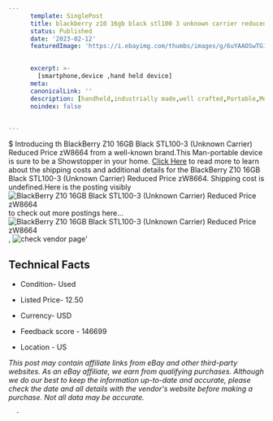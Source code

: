 ```yaml
---
      template: SinglePost
      title: blackberry z10 16gb black stl100 3 unknown carrier reduced price zw8664
      status: Published
      date: '2023-02-12'
      featuredImage: 'https://i.ebayimg.com/thumbs/images/g/6uYAAOSwTG1jSGTL/s-l225.jpg'
       

      excerpt: >-
        [smartphone,device ,hand held device]
      meta:
      canonicalLink: ''
      description: [handheld,industrially made,well crafted,Portable,Mobile,Compact,Convenient,Lightweight,Maneuverable,Man-portable,Miniature,Carriable,Hand-held,Light,Holdable,Transportable,Mobile device,Pocket-sized,On-the-go,Wireless,Cordless,Compact size,Convenient size, smartphone,device ,hand held device]
      noindex: false
      

---
```

$
      Introducing th BlackBerry Z10 16GB Black STL100-3 (Unknown Carrier) Reduced Price zW8664 from a well-known brand.This Man-portable device  is sure to be a Showstopper in your home. [Click Here](https://www.ebay.com/itm/285000681166?hash=item425b5d46ce%3Ag%3A6uYAAOSwTG1jSGTL&mkevt=1&mkcid=1&mkrid=711-53200-19255-0&campid=%253CePNCampaignId%253E&customid=%253CreferenceId%253E&toolid=10049) to read more to learn about the shipping costs and additional details for the BlackBerry Z10 16GB Black STL100-3 (Unknown Carrier) Reduced Price zW8664. Shipping cost is undefined.Here is the posting visibly ![BlackBerry Z10 16GB Black STL100-3 (Unknown Carrier) Reduced Price zW8664](https://i.ebayimg.com/thumbs/images/g/6uYAAOSwTG1jSGTL/s-l225.jpg) to check out more postings here... ![BlackBerry Z10 16GB Black STL100-3 (Unknown Carrier) Reduced Price zW8664](https://i.ebayimg.com/images/g/6uYAAOSwTG1jSGTL/s-l1600.jpg), ![check vendor page](https://origin-galleryplus.ebayimg.com/ws/web/285000681166_2_0_1/225x225.jpg,https://origin-galleryplus.ebayimg.com/ws/web/285000681166_3_0_1/225x225.jpg,https://origin-galleryplus.ebayimg.com/ws/web/285000681166_4_0_1/225x225.jpg,https://origin-galleryplus.ebayimg.com/ws/web/285000681166_5_0_1/225x225.jpg,https://origin-galleryplus.ebayimg.com/ws/web/285000681166_6_0_1/225x225.jpg,https://origin-galleryplus.ebayimg.com/ws/web/285000681166_7_0_1/225x225.jpg,https://origin-galleryplus.ebayimg.com/ws/web/285000681166_8_0_1/225x225.jpg,https://origin-galleryplus.ebayimg.com/ws/web/285000681166_9_0_1/225x225.jpg)'

      

 ## Technical Facts 



     
      

 - Condition- Used 


      

 - Listed Price- 12.50 


      

 - Currency- USD 


      

 - Feedback score - 146699 


      

 - Location - US 


      
      

 *_This post may contain affiliate links from eBay and other third-party websites. As an eBay affiliate, we earn from qualifying purchases. Although we do our best to keep the information up-to-date and accurate, please check the date and all details with the vendor's website before making a purchase. Not all data may be accurate._*




      -
